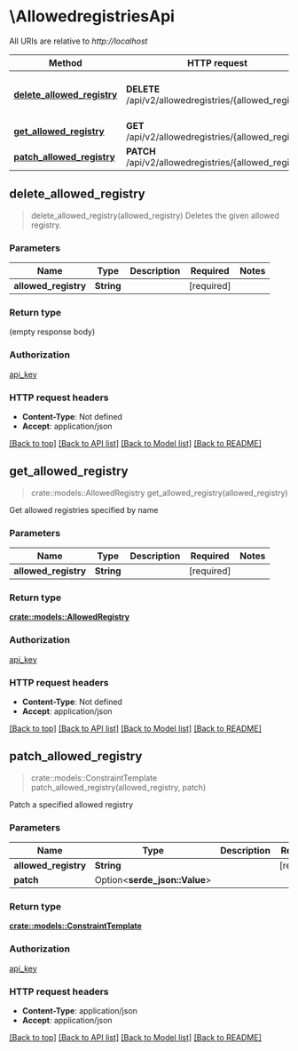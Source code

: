 # \AllowedregistriesApi

All URIs are relative to *http://localhost*

Method | HTTP request | Description
------------- | ------------- | -------------
[**delete_allowed_registry**](AllowedregistriesApi.md#delete_allowed_registry) | **DELETE** /api/v2/allowedregistries/{allowed_registry} | Deletes the given allowed registry.
[**get_allowed_registry**](AllowedregistriesApi.md#get_allowed_registry) | **GET** /api/v2/allowedregistries/{allowed_registry} | 
[**patch_allowed_registry**](AllowedregistriesApi.md#patch_allowed_registry) | **PATCH** /api/v2/allowedregistries/{allowed_registry} | 



## delete_allowed_registry

> delete_allowed_registry(allowed_registry)
Deletes the given allowed registry.

### Parameters


Name | Type | Description  | Required | Notes
------------- | ------------- | ------------- | ------------- | -------------
**allowed_registry** | **String** |  | [required] |

### Return type

 (empty response body)

### Authorization

[api_key](../README.md#api_key)

### HTTP request headers

- **Content-Type**: Not defined
- **Accept**: application/json

[[Back to top]](#) [[Back to API list]](../README.md#documentation-for-api-endpoints) [[Back to Model list]](../README.md#documentation-for-models) [[Back to README]](../README.md)


## get_allowed_registry

> crate::models::AllowedRegistry get_allowed_registry(allowed_registry)


Get allowed registries specified by name

### Parameters


Name | Type | Description  | Required | Notes
------------- | ------------- | ------------- | ------------- | -------------
**allowed_registry** | **String** |  | [required] |

### Return type

[**crate::models::AllowedRegistry**](AllowedRegistry.md)

### Authorization

[api_key](../README.md#api_key)

### HTTP request headers

- **Content-Type**: Not defined
- **Accept**: application/json

[[Back to top]](#) [[Back to API list]](../README.md#documentation-for-api-endpoints) [[Back to Model list]](../README.md#documentation-for-models) [[Back to README]](../README.md)


## patch_allowed_registry

> crate::models::ConstraintTemplate patch_allowed_registry(allowed_registry, patch)


Patch a specified allowed registry

### Parameters


Name | Type | Description  | Required | Notes
------------- | ------------- | ------------- | ------------- | -------------
**allowed_registry** | **String** |  | [required] |
**patch** | Option<**serde_json::Value**> |  |  |

### Return type

[**crate::models::ConstraintTemplate**](ConstraintTemplate.md)

### Authorization

[api_key](../README.md#api_key)

### HTTP request headers

- **Content-Type**: application/json
- **Accept**: application/json

[[Back to top]](#) [[Back to API list]](../README.md#documentation-for-api-endpoints) [[Back to Model list]](../README.md#documentation-for-models) [[Back to README]](../README.md)

